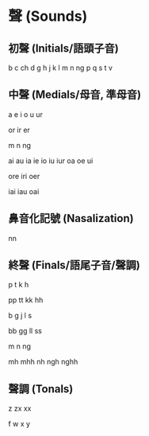 # 聲 (Sounds)

## 初聲 (Initials/語頭子音)

b c ch d g h j k l m n ng p q s t v

## 中聲 (Medials/母音, 準母音)

a e i o u ur

or ir er

m n ng

ai au ia ie io iu iur oa oe ui

ore iri oer

iai iau oai

## 鼻音化記號 (Nasalization)

nn

## 終聲 (Finals/語尾子音/聲調)

p t k h

pp tt kk hh

b g j l s

bb gg ll ss

m n ng

mh mhh nh ngh nghh

## 聲調 (Tonals)

z zx xx

f w x y
